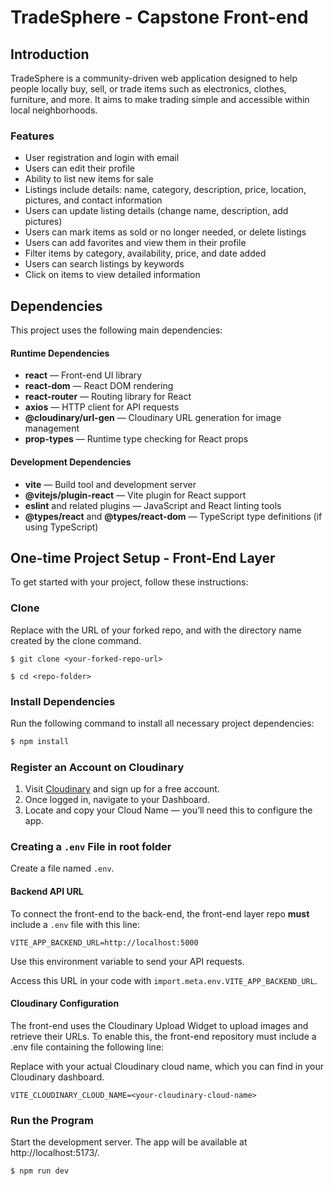 # TradeSphere - Capstone Front-end

## Introduction

TradeSphere is a community-driven web application designed to help people locally buy, sell, or trade items such as electronics, clothes, furniture, and more. It aims to make trading simple and accessible within local neighborhoods.

### Features
- User registration and login with email  
- Users can edit their profile  
- Ability to list new items for sale  
- Listings include details: name, category, description, price, location, pictures, and contact information  
- Users can update listing details (change name, description, add pictures)  
- Users can mark items as sold or no longer needed, or delete listings  
- Users can add favorites and view them in their profile  
- Filter items by category, availability, price, and date added  
- Users can search listings by keywords  
- Click on items to view detailed information  


## Dependencies

This project uses the following main dependencies:

#### Runtime Dependencies

- **react** — Front-end UI library  
- **react-dom** — React DOM rendering  
- **react-router** — Routing library for React  
- **axios** — HTTP client for API requests  
- **@cloudinary/url-gen** — Cloudinary URL generation for image management  
- **prop-types** — Runtime type checking for React props  

#### Development Dependencies

- **vite** — Build tool and development server  
- **@vitejs/plugin-react** — Vite plugin for React support  
- **eslint** and related plugins — JavaScript and React linting tools  
- **@types/react** and **@types/react-dom** — TypeScript type definitions (if using TypeScript)  


## One-time Project Setup - Front-End Layer

To get started with your project, follow these instructions:


### Clone

Replace <your-forked-repo-url> with the URL of your forked repo, and <repo-folder> with the directory name created by the clone command.

```
$ git clone <your-forked-repo-url>
```

```
$ cd <repo-folder>
```

### Install Dependencies

Run the following command to install all necessary project dependencies:

```bash
$ npm install
```


### Register an Account on Cloudinary

1. Visit [Cloudinary](https://cloudinary.com) and sign up for a free account.
2. Once logged in, navigate to your Dashboard.
3. Locate and copy your Cloud Name — you’ll need this to configure the app.



### Creating a `.env` File in root folder

Create a file named `.env`.

#### Backend API URL
To connect the front-end to the back-end, the front-end layer repo **must** include a `.env` file with this line:

```
VITE_APP_BACKEND_URL=http://localhost:5000
```

Use this environment variable to send your API requests.

Access this URL in your code with `import.meta.env.VITE_APP_BACKEND_URL`.


#### Cloudinary Configuration
The front-end uses the Cloudinary Upload Widget to upload images and retrieve their URLs. To enable this, the front-end repository must include a .env file containing the following line:

Replace <your-cloudinary-cloud-name> with your actual Cloudinary cloud name, which you can find in your Cloudinary dashboard.

```
VITE_CLOUDINARY_CLOUD_NAME=<your-cloudinary-cloud-name>
```


### Run the Program
Start the development server. The app will be available at http://localhost:5173/.
```
$ npm run dev
```